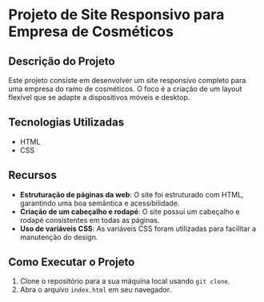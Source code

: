 # Projeto de Site Responsivo para Empresa de Cosméticos

## Descrição do Projeto

Este projeto consiste em desenvolver um site responsivo completo para uma empresa do ramo de cosméticos. O foco é a criação de um layout flexível que se adapte a dispositivos móveis e desktop.

## Tecnologias Utilizadas

- HTML
- CSS

## Recursos

- **Estruturação de páginas da web**: O site foi estruturado com HTML, garantindo uma boa semântica e acessibilidade.
- **Criação de um cabeçalho e rodapé**: O site possui um cabeçalho e rodapé consistentes em todas as páginas.
- **Uso de variáveis CSS**: As variáveis CSS foram utilizadas para facilitar a manutenção do design.

## Como Executar o Projeto

1. Clone o repositório para a sua máquina local usando `git clone`.
2. Abra o arquivo `index.html` em seu navegador.
